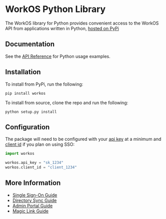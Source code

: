 # WorkOS Python Library

The WorkOS library for Python provides convenient access to the WorkOS API from applications written in Python, [hosted on PyPi](https://pypi.org/project/workos/)

## Documentation

See the [API Reference](https://workos.com/docs/reference/client-libraries) for Python usage examples.

## Installation

To install from PyPi, run the following:
```
pip install workos
```

To install from source, clone the repo and run the following:
```
python setup.py install
```

## Configuration

The package will need to be configured with your [api key](https://dashboard.workos.com/api-keys) at a minimum and [client id](https://dashboard.workos.com/sso/configuration) if you plan on using SSO:

```python
import workos

workos.api_key = "sk_1234"
workos.client_id = "client_1234"
```

## More Information

* [Single Sign-On Guide](https://workos.com/docs/sso/guide)
* [Directory Sync Guide](https://workos.com/docs/directory-sync/guide)
* [Admin Portal Guide](https://workos.com/docs/admin-portal/guide)
* [Magic Link Guide](https://workos.com/docs/magic-link/guide)
